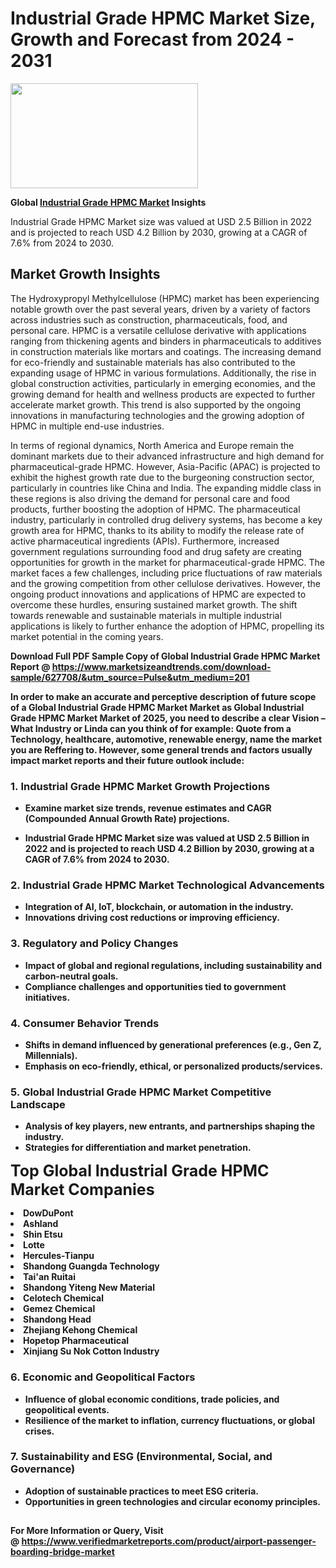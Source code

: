 <H1>Industrial Grade HPMC Market Size, Growth and Forecast from 2024 - 2031</H1><img class="aligncenter size-medium wp-image-584254" src="https://thirdeyenews.in/wp-content/uploads/2024/09/Global-Market-Research-300x168.jpeg" alt="" width="300" height="168" /><p><strong>Global&nbsp;<a href="https://www.marketsizeandtrends.com/download-sample/627708/&amp;utm_source=Pulse&amp;utm_medium=201">Industrial Grade HPMC Market</a> Insights</strong></p><p>Industrial Grade HPMC Market size was valued at USD 2.5 Billion in 2022 and is projected to reach USD 4.2 Billion by 2030, growing at a CAGR of 7.6% from 2024 to 2030.</p><p><h2>Market Growth Insights</h2> <p>The Hydroxypropyl Methylcellulose (HPMC) market has been experiencing notable growth over the past several years, driven by a variety of factors across industries such as construction, pharmaceuticals, food, and personal care. HPMC is a versatile cellulose derivative with applications ranging from thickening agents and binders in pharmaceuticals to additives in construction materials like mortars and coatings. The increasing demand for eco-friendly and sustainable materials has also contributed to the expanding usage of HPMC in various formulations. Additionally, the rise in global construction activities, particularly in emerging economies, and the growing demand for health and wellness products are expected to further accelerate market growth. This trend is also supported by the ongoing innovations in manufacturing technologies and the growing adoption of HPMC in multiple end-use industries.</p> <p><strong></strong></p> <p>In terms of regional dynamics, North America and Europe remain the dominant markets due to their advanced infrastructure and high demand for pharmaceutical-grade HPMC. However, Asia-Pacific (APAC) is projected to exhibit the highest growth rate due to the burgeoning construction sector, particularly in countries like China and India. The expanding middle class in these regions is also driving the demand for personal care and food products, further boosting the adoption of HPMC. The pharmaceutical industry, particularly in controlled drug delivery systems, has become a key growth area for HPMC, thanks to its ability to modify the release rate of active pharmaceutical ingredients (APIs). Furthermore, increased government regulations surrounding food and drug safety are creating opportunities for growth in the market for pharmaceutical-grade HPMC. The market faces a few challenges, including price fluctuations of raw materials and the growing competition from other cellulose derivatives. However, the ongoing product innovations and applications of HPMC are expected to overcome these hurdles, ensuring sustained market growth. The shift towards renewable and sustainable materials in multiple industrial applications is likely to further enhance the adoption of HPMC, propelling its market potential in the coming years.</p> <p><strong></p><p><span class=""><strong>Download Full PDF Sample Copy of Global Industrial Grade HPMC Market Report</strong> @ <a href="https://www.marketsizeandtrends.com/download-sample/627708/&amp;utm_source=Pulse&amp;utm_medium=201" target="_blank">https://www.marketsizeandtrends.com/download-sample/627708/&amp;utm_source=Pulse&amp;utm_medium=201</a></span></p><p>In order to make an accurate and perceptive description of future scope of a Global&nbsp;Industrial Grade HPMC Market Market as Global&nbsp;Industrial Grade HPMC Market Market of 2025, you need to describe a clear Vision &ndash; What Industry or Linda can you think of for example: Quote from a Technology, healthcare, automotive, renewable energy, name the market you are Reffering to. However, some general trends and factors usually impact market reports and their future outlook include:</p><h3>1.&nbsp;<strong>Industrial Grade HPMC Market Growth Projections</strong></h3><ul><li>Examine market size trends, revenue estimates and CAGR (Compounded Annual Growth Rate) projections.</li><li><p>Industrial Grade HPMC Market size was valued at USD 2.5 Billion in 2022 and is projected to reach USD 4.2 Billion by 2030, growing at a CAGR of 7.6% from 2024 to 2030.</p></li></ul><h3>2.&nbsp;<strong>Industrial Grade HPMC Market Technological Advancements</strong></h3><ul><li>Integration of AI, IoT, blockchain, or automation in the industry.</li><li>Innovations driving cost reductions or improving efficiency.</li></ul><h3>3.&nbsp;<strong>Regulatory and Policy Changes</strong></h3><ul><li>Impact of global and regional regulations, including sustainability and carbon-neutral goals.</li><li>Compliance challenges and opportunities tied to government initiatives.</li></ul><h3>4.&nbsp;<strong>Consumer Behavior Trends</strong></h3><ul><li>Shifts in demand influenced by generational preferences (e.g., Gen Z, Millennials).</li><li>Emphasis on eco-friendly, ethical, or personalized products/services.</li></ul><h3>5.&nbsp;<strong>Global Industrial Grade HPMC Market Competitive Landscape</strong></h3><ul><li>Analysis of key players, new entrants, and partnerships shaping the industry.</li><li>Strategies for differentiation and market penetration.</li></ul><p data-pm-slice="1 1 []"><span style="color: inherit; font-family: inherit; font-size: 25px;">Top Global Industrial Grade HPMC Market Companies</span></p><div class="" data-test-id=""><p><li>DowDuPont</li><li> Ashland</li><li> Shin Etsu</li><li> Lotte</li><li> Hercules-Tianpu</li><li> Shandong Guangda Technology</li><li> Tai'an Ruitai</li><li> Shandong Yiteng New Material</li><li> Celotech Chemical</li><li> Gemez Chemical</li><li> Shandong Head</li><li> Zhejiang Kehong Chemical</li><li> Hopetop Pharmaceutical</li><li> Xinjiang Su Nok Cotton Industry</li></p></div><h3>6.&nbsp;<strong>Economic and Geopolitical Factors</strong></h3><ul><li>Influence of global economic conditions, trade policies, and geopolitical events.</li><li>Resilience of the market to inflation, currency fluctuations, or global crises.</li></ul><h3>7.&nbsp;<strong>Sustainability and ESG (Environmental, Social, and Governance)</strong></h3><ul><li>Adoption of sustainable practices to meet ESG criteria.</li><li>Opportunities in green technologies and circular economy principles.</li></ul><h2><strong style="font-size: 14px;">For More Information or Query, Visit @&nbsp;</strong><a style="background-color: #ffffff; font-size: 14px;" href="https://www.marketsizeandtrends.com/report/industrial-grade-hpmc-market/" target="_blank">https://www.verifiedmarketreports.com/product/airport-passenger-boarding-bridge-market</a></h2>

